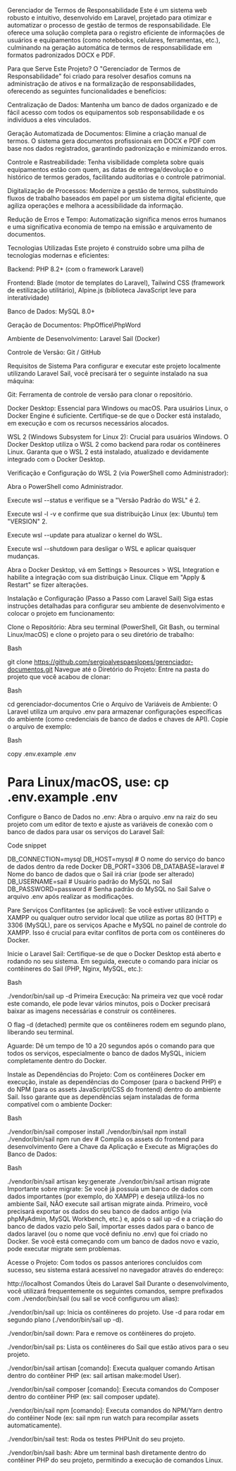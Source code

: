

Gerenciador de Termos de Responsabilidade
Este é um sistema web robusto e intuitivo, desenvolvido em Laravel, projetado para otimizar e automatizar o processo de gestão de termos de responsabilidade. Ele oferece uma solução completa para o registro eficiente de informações de usuários e equipamentos (como notebooks, celulares, ferramentas, etc.), culminando na geração automática de termos de responsabilidade em formatos padronizados DOCX e PDF.

Para que Serve Este Projeto?
O "Gerenciador de Termos de Responsabilidade" foi criado para resolver desafios comuns na administração de ativos e na formalização de responsabilidades, oferecendo as seguintes funcionalidades e benefícios:

Centralização de Dados: Mantenha um banco de dados organizado e de fácil acesso com todos os equipamentos sob responsabilidade e os indivíduos a eles vinculados.

Geração Automatizada de Documentos: Elimine a criação manual de termos. O sistema gera documentos profissionais em DOCX e PDF com base nos dados registrados, garantindo padronização e minimizando erros.

Controle e Rastreabilidade: Tenha visibilidade completa sobre quais equipamentos estão com quem, as datas de entrega/devolução e o histórico de termos gerados, facilitando auditorias e o controle patrimonial.

Digitalização de Processos: Modernize a gestão de termos, substituindo fluxos de trabalho baseados em papel por um sistema digital eficiente, que agiliza operações e melhora a acessibilidade da informação.

Redução de Erros e Tempo: Automatização significa menos erros humanos e uma significativa economia de tempo na emissão e arquivamento de documentos.

Tecnologias Utilizadas
Este projeto é construído sobre uma pilha de tecnologias modernas e eficientes:

Backend: PHP 8.2+ (com o framework Laravel)

Frontend: Blade (motor de templates do Laravel), Tailwind CSS (framework de estilização utilitário), Alpine.js (biblioteca JavaScript leve para interatividade)

Banco de Dados: MySQL 8.0+

Geração de Documentos: PhpOffice\PhpWord

Ambiente de Desenvolvimento: Laravel Sail (Docker)

Controle de Versão: Git / GitHub

Requisitos de Sistema
Para configurar e executar este projeto localmente utilizando Laravel Sail, você precisará ter o seguinte instalado na sua máquina:

Git: Ferramenta de controle de versão para clonar o repositório.

Docker Desktop: Essencial para Windows ou macOS. Para usuários Linux, o Docker Engine é suficiente. Certifique-se de que o Docker está instalado, em execução e com os recursos necessários alocados.

WSL 2 (Windows Subsystem for Linux 2): Crucial para usuários Windows. O Docker Desktop utiliza o WSL 2 como backend para rodar os contêineres Linux. Garanta que o WSL 2 está instalado, atualizado e devidamente integrado com o Docker Desktop.

Verificação e Configuração do WSL 2 (via PowerShell como Administrador):

Abra o PowerShell como Administrador.

Execute wsl --status e verifique se a "Versão Padrão do WSL" é 2.

Execute wsl -l -v e confirme que sua distribuição Linux (ex: Ubuntu) tem "VERSION" 2.

Execute wsl --update para atualizar o kernel do WSL.

Execute wsl --shutdown para desligar o WSL e aplicar quaisquer mudanças.

Abra o Docker Desktop, vá em Settings > Resources > WSL Integration e habilite a integração com sua distribuição Linux. Clique em "Apply & Restart" se fizer alterações.

Instalação e Configuração (Passo a Passo com Laravel Sail)
Siga estas instruções detalhadas para configurar seu ambiente de desenvolvimento e colocar o projeto em funcionamento:

Clone o Repositório:
Abra seu terminal (PowerShell, Git Bash, ou terminal Linux/macOS) e clone o projeto para o seu diretório de trabalho:

Bash

git clone https://github.com/sergioalvespaeslopes/gerenciador-documentos.git
Navegue até o Diretório do Projeto:
Entre na pasta do projeto que você acabou de clonar:

Bash

cd gerenciador-documentos
Crie o Arquivo de Variáveis de Ambiente:
O Laravel utiliza um arquivo .env para armazenar configurações específicas do ambiente (como credenciais de banco de dados e chaves de API). Copie o arquivo de exemplo:

Bash

copy .env.example .env
# Para Linux/macOS, use: cp .env.example .env
Configure o Banco de Dados no .env:
Abra o arquivo .env na raiz do seu projeto com um editor de texto e ajuste as variáveis de conexão com o banco de dados para usar os serviços do Laravel Sail:

Code snippet

DB_CONNECTION=mysql
DB_HOST=mysql         # O nome do serviço do banco de dados dentro da rede Docker
DB_PORT=3306
DB_DATABASE=laravel   # Nome do banco de dados que o Sail irá criar (pode ser alterado)
DB_USERNAME=sail      # Usuário padrão do MySQL no Sail
DB_PASSWORD=password  # Senha padrão do MySQL no Sail
Salve o arquivo .env após realizar as modificações.

Pare Serviços Conflitantes (se aplicável):
Se você estiver utilizando o XAMPP ou qualquer outro servidor local que utilize as portas 80 (HTTP) e 3306 (MySQL), pare os serviços Apache e MySQL no painel de controle do XAMPP. Isso é crucial para evitar conflitos de porta com os contêineres do Docker.

Inicie o Laravel Sail:
Certifique-se de que o Docker Desktop está aberto e rodando no seu sistema. Em seguida, execute o comando para iniciar os contêineres do Sail (PHP, Nginx, MySQL, etc.):

Bash

./vendor/bin/sail up -d
Primeira Execução: Na primeira vez que você rodar este comando, ele pode levar vários minutos, pois o Docker precisará baixar as imagens necessárias e construir os contêineres.

O flag -d (detached) permite que os contêineres rodem em segundo plano, liberando seu terminal.

Aguarde: Dê um tempo de 10 a 20 segundos após o comando para que todos os serviços, especialmente o banco de dados MySQL, iniciem completamente dentro do Docker.

Instale as Dependências do Projeto:
Com os contêineres Docker em execução, instale as dependências do Composer (para o backend PHP) e do NPM (para os assets JavaScript/CSS do frontend) dentro do ambiente Sail. Isso garante que as dependências sejam instaladas de forma compatível com o ambiente Docker:

Bash

./vendor/bin/sail composer install
./vendor/bin/sail npm install
./vendor/bin/sail npm run dev # Compila os assets do frontend para desenvolvimento
Gere a Chave da Aplicação e Execute as Migrações do Banco de Dados:

Bash

./vendor/bin/sail artisan key:generate
./vendor/bin/sail artisan migrate
Importante sobre migrate: Se você já possuía um banco de dados com dados importantes (por exemplo, do XAMPP) e deseja utilizá-los no ambiente Sail, NÃO execute sail artisan migrate ainda. Primeiro, você precisará exportar os dados do seu banco de dados antigo (via phpMyAdmin, MySQL Workbench, etc.) e, após o sail up -d e a criação do banco de dados vazio pelo Sail, importar esses dados para o banco de dados laravel (ou o nome que você definiu no .env) que foi criado no Docker. Se você está começando com um banco de dados novo e vazio, pode executar migrate sem problemas.

Acesse o Projeto:
Com todos os passos anteriores concluídos com sucesso, seu sistema estará acessível no navegador através do endereço:

http://localhost
Comandos Úteis do Laravel Sail
Durante o desenvolvimento, você utilizará frequentemente os seguintes comandos, sempre prefixados com ./vendor/bin/sail (ou sail se você configurou um alias):

./vendor/bin/sail up: Inicia os contêineres do projeto. Use -d para rodar em segundo plano (./vendor/bin/sail up -d).

./vendor/bin/sail down: Para e remove os contêineres do projeto.

./vendor/bin/sail ps: Lista os contêineres do Sail que estão ativos para o seu projeto.

./vendor/bin/sail artisan [comando]: Executa qualquer comando Artisan dentro do contêiner PHP (ex: sail artisan make:model User).

./vendor/bin/sail composer [comando]: Executa comandos do Composer dentro do contêiner PHP (ex: sail composer update).

./vendor/bin/sail npm [comando]: Executa comandos do NPM/Yarn dentro do contêiner Node (ex: sail npm run watch para recompilar assets automaticamente).

./vendor/bin/sail test: Roda os testes PHPUnit do seu projeto.

./vendor/bin/sail bash: Abre um terminal bash diretamente dentro do contêiner PHP do seu projeto, permitindo a execução de comandos Linux.
